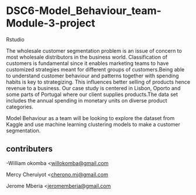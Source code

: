 # DSC6-Model_Behaviour_team-Module-3-project

Rstudio

The wholesale customer segmentation problem is an issue of concern to most wholesale distributors in the business world. Classification of customers is fundamental since it enables marketing teams to have customized strategies meant for different groups of customers.Being able to understand customer behaviour and patterns together with spending habits is key to strategizing. This influences better selling of products hence revenue to a business.
Our case study is centered in Lisbon, Oporto and some parts of Portugal where our client supplies products.The data set includes the annual spending in monetary units on diverse product categories.

Model Behaviour as a team will be looking to explore the dataset from Kaggle and use machine learning clustering models to make a customer segmentation.

## contributers

-William okomba <willokomba@gmail.com

Mercy Cheruiyot <cherono.mj@gmail.com

Jerome Mberia <jeromemberia@gmail.com
